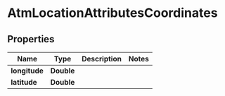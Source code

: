 

# AtmLocationAttributesCoordinates


## Properties

| Name | Type | Description | Notes |
|------------ | ------------- | ------------- | -------------|
|**longitude** | **Double** |  |  |
|**latitude** | **Double** |  |  |




